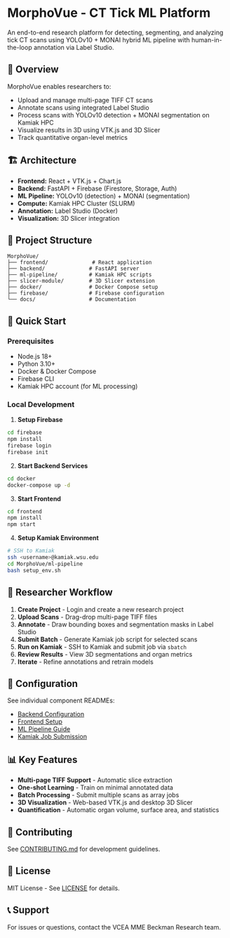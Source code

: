 # MorphoVue - CT Tick ML Platform

An end-to-end research platform for detecting, segmenting, and analyzing tick CT scans using YOLOv10 + MONAI hybrid ML pipeline with human-in-the-loop annotation via Label Studio.

## 🎯 Overview

MorphoVue enables researchers to:
- Upload and manage multi-page TIFF CT scans
- Annotate scans using integrated Label Studio
- Process scans with YOLOv10 detection + MONAI segmentation on Kamiak HPC
- Visualize results in 3D using VTK.js and 3D Slicer
- Track quantitative organ-level metrics

## 🏗️ Architecture

- **Frontend:** React + VTK.js + Chart.js
- **Backend:** FastAPI + Firebase (Firestore, Storage, Auth)
- **ML Pipeline:** YOLOv10 (detection) + MONAI (segmentation)
- **Compute:** Kamiak HPC Cluster (SLURM)
- **Annotation:** Label Studio (Docker)
- **Visualization:** 3D Slicer integration

## 📁 Project Structure

```
MorphoVue/
├── frontend/              # React application
├── backend/              # FastAPI server
├── ml-pipeline/          # Kamiak HPC scripts
├── slicer-module/        # 3D Slicer extension
├── docker/               # Docker Compose setup
├── firebase/             # Firebase configuration
└── docs/                 # Documentation
```

## 🚀 Quick Start

### Prerequisites

- Node.js 18+
- Python 3.10+
- Docker & Docker Compose
- Firebase CLI
- Kamiak HPC account (for ML processing)

### Local Development

1. **Setup Firebase**
```bash
cd firebase
npm install
firebase login
firebase init
```

2. **Start Backend Services**
```bash
cd docker
docker-compose up -d
```

3. **Start Frontend**
```bash
cd frontend
npm install
npm start
```

4. **Setup Kamiak Environment**
```bash
# SSH to Kamiak
ssh <username>@kamiak.wsu.edu
cd MorphoVue/ml-pipeline
bash setup_env.sh
```

## 📖 Researcher Workflow

1. **Create Project** - Login and create a new research project
2. **Upload Scans** - Drag-drop multi-page TIFF files
3. **Annotate** - Draw bounding boxes and segmentation masks in Label Studio
4. **Submit Batch** - Generate Kamiak job script for selected scans
5. **Run on Kamiak** - SSH to Kamiak and submit job via `sbatch`
6. **Review Results** - View 3D segmentations and organ metrics
7. **Iterate** - Refine annotations and retrain models

## 🔧 Configuration

See individual component READMEs:
- [Backend Configuration](backend/README.md)
- [Frontend Setup](frontend/README.md)
- [ML Pipeline Guide](ml-pipeline/README.md)
- [Kamiak Job Submission](docs/kamiak-guide.md)

## 📊 Key Features

- **Multi-page TIFF Support** - Automatic slice extraction
- **One-shot Learning** - Train on minimal annotated data
- **Batch Processing** - Submit multiple scans as array jobs
- **3D Visualization** - Web-based VTK.js and desktop 3D Slicer
- **Quantification** - Automatic organ volume, surface area, and statistics

## 🤝 Contributing

See [CONTRIBUTING.md](CONTRIBUTING.md) for development guidelines.

## 📄 License

MIT License - See [LICENSE](LICENSE) for details.

## 📞 Support

For issues or questions, contact the VCEA MME Beckman Research team.

